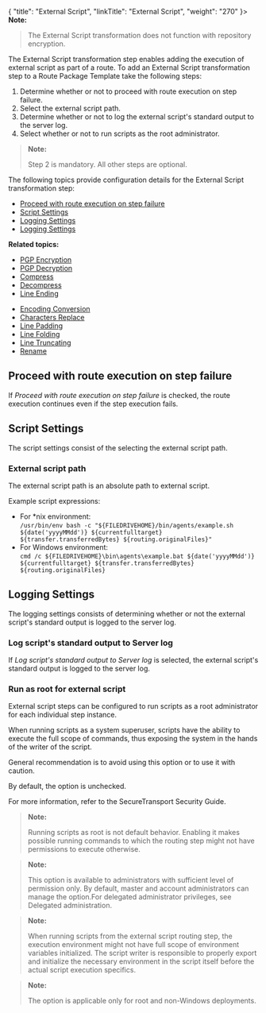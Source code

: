{
    "title": "External Script",
    "linkTitle": "External Script",
    "weight": "270"
}> **Note:**
>
> The External Script transformation does not function with repository encryption.

The External Script transformation step enables adding the execution of external script as part of a route. To add an External Script transformation step to a Route Package Template take the following steps:

1.  Determine whether or not to proceed with route execution on step failure.
2.  Select the external script path.
3.  Determine whether or not to log the external script's standard output to the server log.
4.  Select whether or not to run scripts as the root administrator.

> **Note:**
>
> Step 2 is mandatory. All other steps are optional.

The following topics provide configuration details for the External Script transformation step:

-   <a href="#Proceed" class="MCXref xref">Proceed with route execution on step failure</a>
-   <a href="#Script" class="MCXref xref">Script Settings</a>
-   <a href="#Logging" class="MCXref xref">Logging Settings</a>
-   <a href="#Logging" class="MCXref xref">Logging Settings</a>

**Related topics:**

-   <a href="../t_st_pgp_encryption" class="MCXref xref">PGP Encryption</a>
-   <a href="../t_st_pgp_decryption" class="MCXref xref">PGP Decryption</a>
-   <a href="../t_st_compress" class="MCXref xref">Compress</a>
-   <a href="../t_st_decompress" class="MCXref xref">Decompress</a>
-   <a href="../t_st_line_ending" class="MCXref xref">Line Ending</a>

<!-- -->

-   <a href="../t_st_charset_conversion" class="MCXref xref">Encoding Conversion</a>
-   <a href="../t_st_replace" class="MCXref xref">Characters Replace</a>
-   <a href="../t_st_line_padding" class="MCXref xref">Line Padding</a>
-   <a href="../t_st_file_folding" class="MCXref xref">Line Folding</a>
-   <a href="../t_st_line_truncating" class="MCXref xref">Line Truncating</a>
-   <a href="../t_st_rename" class="MCXref xref">Rename</a>

<span id="Proceed"></span>

## Proceed with route execution on step failure

If *Proceed with route execution on step failure* is checked, the route execution continues even if the step execution fails.

<span id="Script"></span>

## Script Settings

The script settings consist of the selecting the external script path.

### External script path

The external script path is an absolute path to external script.

Example script expressions:

-   For \*nix environment:  
    `/usr/bin/env bash -c "${FILEDRIVEHOME}/bin/agents/example.sh ${date('yyyyMMdd')} ${currentfulltarget} ${transfer.transferredBytes} ${routing.originalFiles}"`
-   For Windows environment:  
    `cmd /c ${FILEDRIVEHOME}\bin\agents\example.bat ${date('yyyyMMdd')} ${currentfulltarget} ${transfer.transferredBytes} ${routing.originalFiles}`

<span id="Logging"></span>

## Logging Settings

The logging settings consists of determining whether or not the external script's standard output is logged to the server log.

### Log script's standard output to Server log

If *Log script's standard output to Server log* is selected, the external script's standard output is logged to the server log.

### Run as root for external script

External script steps can be configured to run scripts as a root administrator for each individual step instance.

When running scripts as a system superuser, scripts have the ability to execute the full scope of commands, thus exposing the system in the hands of the writer of the script.

General recommendation is to avoid using this option or to use it with caution.

By default, the option is unchecked.

For more information, refer to the SecureTransport Security Guide.

> **Note:**
>
> Running scripts as root is not default behavior. Enabling it makes possible running commands to which the routing step might not have permissions to execute otherwise.

> **Note:**
>
> This option is available to administrators with sufficient level of permission only. By default, master and account administrators can manage the option.For delegated administrator privileges, see Delegated administration.

> **Note:**
>
> When running scripts from the external script routing step, the execution environment might not have full scope of environment variables initialized. The script writer is responsible to properly export and initialize the necessary environment in the script itself before the actual script execution specifics.

> **Note:**
>
> The option is applicable only for root and non-Windows deployments.
